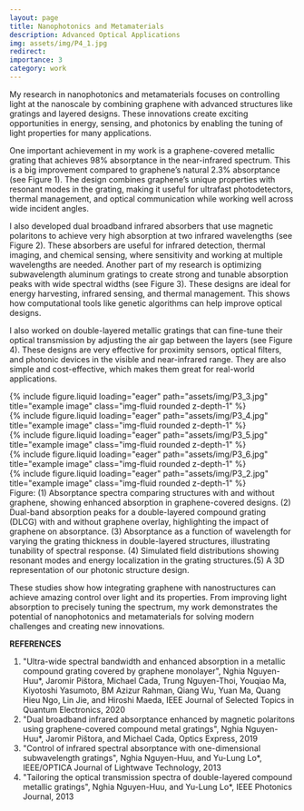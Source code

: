 ```yaml
---
layout: page
title: Nanophotonics and Metamaterials
description: Advanced Optical Applications
img: assets/img/P4_1.jpg
redirect:
importance: 3
category: work
---
```

My research in nanophotonics and metamaterials focuses on controlling light at the nanoscale by combining graphene with advanced structures like gratings and layered designs. These innovations create exciting opportunities in energy, sensing, and photonics by enabling the tuning of light properties for many applications.

One important achievement in my work is a graphene-covered metallic grating that achieves 98% absorptance in the near-infrared spectrum. This is a big improvement compared to graphene’s natural 2.3% absorptance (see Figure 1). The design combines graphene’s unique properties with resonant modes in the grating, making it useful for ultrafast photodetectors, thermal management, and optical communication while working well across wide incident angles.

I also developed dual broadband infrared absorbers that use magnetic polaritons to achieve very high absorption at two infrared wavelengths (see Figure 2). These absorbers are useful for infrared detection, thermal imaging, and chemical sensing, where sensitivity and working at multiple wavelengths are needed. Another part of my research is optimizing subwavelength aluminum gratings to create strong and tunable absorption peaks with wide spectral widths (see Figure 3). These designs are ideal for energy harvesting, infrared sensing, and thermal management. This shows how computational tools like genetic algorithms can help improve optical designs.

I also worked on double-layered metallic gratings that can fine-tune their optical transmission by adjusting the air gap between the layers (see Figure 4). These designs are very effective for proximity sensors, optical filters, and photonic devices in the visible and near-infrared range. They are also simple and cost-effective, which makes them great for real-world applications.
<div class="row">
    <div class="col-sm mt-3 mt-md-0">
        {% include figure.liquid loading="eager" path="assets/img/P3_3.jpg" title="example image" class="img-fluid rounded z-depth-1" %}
    </div>
    <div class="col-sm mt-3 mt-md-0">
        {% include figure.liquid loading="eager" path="assets/img/P3_4.jpg" title="example image" class="img-fluid rounded z-depth-1" %}
    </div>
    <div class="col-sm mt-3 mt-md-0">
        {% include figure.liquid loading="eager" path="assets/img/P3_5.jpg" title="example image" class="img-fluid rounded z-depth-1" %}
    </div>
    <div class="col-sm mt-3 mt-md-0">
        {% include figure.liquid loading="eager" path="assets/img/P3_6.jpg" title="example image" class="img-fluid rounded z-depth-1" %}
    </div>
    <div class="col-sm mt-3 mt-md-0">
        {% include figure.liquid loading="eager" path="assets/img/P3_2.jpg" title="example image" class="img-fluid rounded z-depth-1" %}
    </div>
</div>
<div class="caption">
    Figure: (1) Absorptance spectra comparing structures with and without graphene, showing enhanced absorption in graphene-covered designs. (2) Dual-band absorption peaks for a double-layered compound grating (DLCG) with and without graphene overlay, highlighting the impact of graphene on absorptance. (3) Absorptance as a function of wavelength for varying the grating thickness in double-layered structures, illustrating tunability of spectral response. (4) Simulated field distributions showing resonant modes and energy localization in the grating structures.(5) A 3D representation of our photonic structure design.
</div>

These studies show how integrating graphene with nanostructures can achieve amazing control over light and its properties. From improving light absorption to precisely tuning the spectrum, my work demonstrates the potential of nanophotonics and metamaterials for solving modern challenges and creating new innovations.

<strong> REFERENCES </strong>
1. "Ultra-wide spectral bandwidth and enhanced absorption in a metallic compound grating covered by graphene monolayer", Nghia Nguyen-Huu*, Jaromir Pištora, Michael Cada, Trung Nguyen-Thoi, Youqiao Ma, Kiyotoshi Yasumoto, BM Azizur Rahman, Qiang Wu, Yuan Ma, Quang Hieu Ngo, Lin Jie, and Hiroshi Maeda, IEEE Journal of Selected Topics in Quantum Electronics, 2020
2. "Dual broadband infrared absorptance enhanced by magnetic polaritons using graphene-covered compound metal gratings", Nghia Nguyen-Huu*, Jaromir Pištora, and Michael Cada, Optics Express, 2019
3. "Control of infrared spectral absorptance with one-dimensional subwavelength gratings", Nghia Nguyen-Huu, and Yu-Lung Lo*, IEEE/OPTICA Journal of Lightwave Technology, 2013
4. "Tailoring the optical transmission spectra of double-layered compound metallic gratings", Nghia Nguyen-Huu, and Yu-Lung Lo*, IEEE Photonics Journal, 2013
